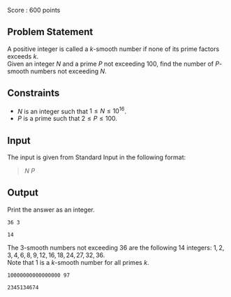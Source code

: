 Score : $600$ points

## Problem Statement

A positive integer is called a $k$-smooth number if none of its prime factors exceeds $k$.<br>
Given an integer $N$ and a prime $P$ not exceeding $100$, find the number of $P$-smooth numbers not exceeding $N$.

## Constraints

- $N$ is an integer such that $1 \le N \le 10^{16}$.
- $P$ is a prime such that $2 \le P \le 100$.

## Input

The input is given from Standard Input in the following format:

> $N$ $P$

## Output

Print the answer as an integer.

```input1
36 3
```

```output1
14
```

The $3$-smooth numbers not exceeding $36$ are the following $14$ integers: $1,2,3,4,6,8,9,12,16,18,24,27,32,36$.<br>
Note that $1$ is a $k$-smooth number for all primes $k$.

```input2
10000000000000000 97
```

```output2
2345134674
```